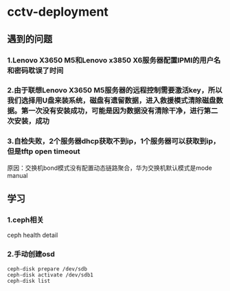 # cctv-deployment

## 遇到的问题

### 1.Lenovo X3650 M5和Lenovo x3850 X6服务器配置IPMI的用户名和密码耽误了时间

### 2.由于联想Lenovo X3650 M5服务器的远程控制需要激活key，所以我们选择用U盘来装系统，磁盘有遗留数据，进入救援模式清除磁盘数据。第一次没有安装成功，可能是因为数据没有清除干净，进行第二次安装，成功

### 3.自检失败，2个服务器dhcp获取不到ip，1个服务器可以获取到ip，但是tftp open timeout
原因：交换机bond模式没有配置动态链路聚合，华为交换机默认模式是mode manual

## 学习

### 1.ceph相关

ceph health detail

### 2.手动创建osd
```
ceph-disk prepare /dev/sdb
ceph-disk activate /dev/sdb1
ceph-disk list
```



